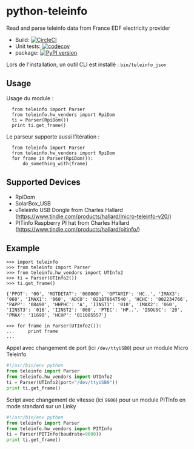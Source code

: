 # python-teleinfo
Read and parse teleinfo data from France EDF electricity provider

* Build: [![CircleCI](https://circleci.com/gh/demikl/python-teleinfo.svg?style=svg)](https://circleci.com/gh/demikl/python-teleinfo)
* Unit tests: [![codecov](https://codecov.io/gh/demikl/python-teleinfo/branch/master/graph/badge.svg)](https://codecov.io/gh/demikl/python-teleinfo)
* package: [![PyPI version](https://badge.fury.io/py/teleinfo.svg)](https://badge.fury.io/py/teleinfo)

Lors de l'installation, un outil CLI est installé : `bin/teleinfo_json`

## Usage

Usage du module :

```
  from teleinfo import Parser
  from teleinfo.hw_vendors import RpiDom
  ti = Parser(RpiDom())
  print ti.get_frame()
```

Le parseur supporte aussi l'itération :

```
  from teleinfo import Parser
  from teleinfo.hw_vendors import RpiDom
  for frame in Parser(RpiDom()):
      do_something_with(frame)
```

## Supported Devices

* RpiDom
* SolarBox_USB
* uTeleinfo USB Dongle from Charles Hallard (https://www.tindie.com/products/hallard/micro-teleinfo-v20/)
* PITinfo Raspberry PI hat from Charles Hallard (https://www.tindie.com/products/hallard/pitinfo/)

## Example

```
>>> import teleinfo
>>> from teleinfo import Parser
>>> from teleinfo.hw_vendors import UTInfo2
>>> ti = Parser(UTInfo2())
>>> ti.get_frame()

{'PPOT': '00', 'MOTDETAT': '000000', 'OPTARIF': 'HC..', 'IMAX3': '060', 'IMAX1': '060', 'ADCO': '021876647540', 'HCHC': '002234766', 'PAPP': '08490', 'HHPHC': 'A', 'IINST1': '010', 'IMAX2': '060', 'IINST3': '016', 'IINST2': '008', 'PTEC': 'HP..', 'ISOUSC': '20', 'PMAX': '11690', 'HCHP': '011085557'}

>>> for frame in Parser(UTInfo2()):
...     print frame
...
```

Appel avec changement de port (ici `/dev/ttyUSB0`) pour un module Micro Teleinfo 
```python
#!/usr/bin/env python
from teleinfo import Parser
from teleinfo.hw_vendors import UTInfo2
ti = Parser(UTInfo2(port="/dev/ttyUSB0"))
print ti.get_frame()
```

Script avec changement de vitesse (ici `9600`) pour un module PITInfo en mode standard sur un Linky
```python
#!/usr/bin/env python
from teleinfo import Parser
from teleinfo.hw_vendors import PITInfo
ti = Parser(PITInfo(baudrate=9600))
print ti.get_frame()
```





